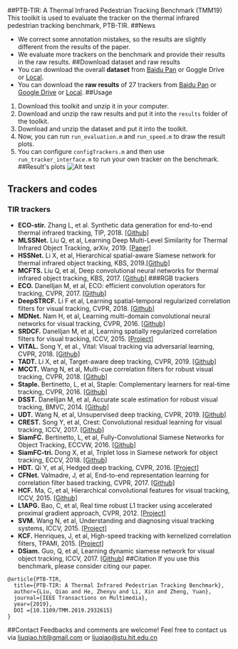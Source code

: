 ##PTB-TIR: A Thermal Infrared Pedestrian Tracking Benchmark (TMM19)
This toolkit is used to evaluate the tracker on the thermal infrared pedestrian tracking benchmark, PTB-TIR.
##News
* We correct some annotation mistakes, so the results are slightly different from the results of the paper. 
* We evaluate more trackers on the benchmark and provide their results in the raw results.
##Download dataset and  raw results
* You can download the overall **dataset** from [Baidu Pan](https://pan.baidu.com/s/1RHhvc7fOA9QF5uHJ2LNdQQ) or Goggle Drive or [Local](http://www.hezhenyu.cn/UpLoadFiles/dataset/tirsequences_new.rar).
* You can download  the **raw results** of 27 trackers from [Baidu Pan](https://pan.baidu.com/s/184B11HWgSrrLEdR_gLbO1g) or [Google Drive](https://drive.google.com/open?id=1m1evJbTBpl_R4oAnsQQnV9NFpZ58J9DW) or [Local](http://www.hezhenyu.cn/UpLoadFiles/dataset/results_OPE_all.rar).
##Usage
1. Download this toolkit and unzip it in your computer.
2. Download and unzip the raw results and put it into the `results` folder of the toolkit.
3. Download and unzip the dataset and put it into the toolkit.
4. Now, you can run `run_evaluation.m` and `run_speed.m` to draw the result plots.
5. You can configure `configTrackers.m` and then use `run_tracker_interface.m` to run your own tracker on the benchmark.
##Result's plots
![Alt text](./figs/results_OPE_all/results.jpg)
## Trackers and codes
### TIR trackers
* **ECO-stir.**  Zhang L, et al. Synthetic data generation for end-to-end thermal infrared tracking, TIP, 2018. [[Github]](https://github.com/zhanglichao/generatedTIR_tracking)
*  **MLSSNet.** Liu Q, et al, Learning Deep Multi-Level Similarity for Thermal Infrared Object Tracking, arXiv, 2019. [[Paper]](https://arxiv.org/abs/1906.03568)
*  **HSSNet.**  Li X, et al, Hierarchical spatial-aware Siamese network for thermal infrared object tracking, KBS, 2019.[[Github]](https://github.com/QiaoLiuHit/HSSNet)
*  **MCFTS.** Liu Q, et al, Deep convolutional neural networks for thermal infrared object tracking, KBS, 2017. [[Github]](https://github.com/QiaoLiuHit/MCFTS) 
###RGB trackers
* **ECO.** Danelljan M, et al, ECO: efficient convolution operators for tracking, CVPR, 2017. [[Github]](https://github.com/martin-danelljan/ECO)
*  **DeepSTRCF.** Li F et al, Learning spatial-temporal regularized correlation filters for visual tracking, CVPR, 2018. [[Github]](https://github.com/lifeng9472/STRCF)
*  **MDNet.** Nam H, et al, Learning multi-domain convolutional neural networks for visual tracking, CVPR, 2016. [[Github]](https://github.com/hyeonseobnam/MDNet)
* **SRDCF.**  Danelljan M, et al, Learning spatially regularized correlation filters for visual tracking, ICCV, 2015. [[Project]](https://www.cvl.isy.liu.se/research/objrec/visualtracking/regvistrack/)
* **VITAL.** Song Y, et al., Vital: Visual tracking via adversarial learning, CVPR, 2018. [[Github]](https://github.com/ybsong00/Vital_release)
* **TADT.** Li X, et al, Target-aware deep tracking, CVPR, 2019. [[Github]](https://github.com/XinLi-zn/TADT)
* **MCCT.** Wang N, et al, Multi-cue correlation filters for robust visual tracking, CVPR, 2018. [[Github]](https://github.com/594422814/MCCT)
* **Staple.** Bertinetto, L, et al, Staple: Complementary learners for real-time tracking, CVPR, 2016. [[Github]](https://github.com/bertinetto/staple)
* **DSST.** Danelljan M, et al, Accurate scale estimation for robust visual tracking, BMVC, 2014. [[Github]](https://github.com/gnebehay/DSST)
* **UDT.** Wang N, et al, Unsupervised deep tracking, CVPR, 2019. [[Github]](https://github.com/594422814/UDT)
* **CREST.** Song Y, et al, Crest: Convolutional residual learning for visual tracking, ICCV, 2017. [[Github]](https://github.com/ybsong00/CREST-Release)
*  **SiamFC.** Bertinetto, L, et al, Fully-Convolutional Siamese Networks for Object Tracking, ECCVW, 2016. [[Github]](https://github.com/bertinetto/siamese-fc)
*  **SiamFC-tri.** Dong X, et al, Triplet loss in Siamese network for object tracking, ECCV, 2018. [[Github]](https://github.com/shenjianbing/TripletTracking)
*  **HDT.** Qi Y, et al, Hedged deep tracking, CVPR, 2016. [[Project]](https://sites.google.com/site/yuankiqi/hdt/)
*  **CFNet.**  Valmadre, J, et al,  End-to-end representation learning for correlation filter based tracking, CVPR, 2017. [[Github]](https://github.com/bertinetto/cfnet)
*   **HCF.** Ma, C, et al, Hierarchical convolutional features for visual tracking, ICCV, 2015. [[Github]](https://github.com/jbhuang0604/CF2)
*   **L1APG.** Bao, C, et al,  Real time robust L1 tracker using accelerated proximal gradient approach, CVPR, 2012. [[Project]](http://www.dabi.temple.edu/~hbling/code_data.htm)
*  **SVM.** Wang N, et al, Understanding and diagnosing visual tracking systems, ICCV, 2015. [[Project]](http://winsty.net/tracker_diagnose.html)
*  **KCF.** Henriques, J, et al, High-speed tracking with kernelized correlation filters, TPAMI, 2015. [[Project]](http://www.robots.ox.ac.uk/~joao/circulant/)
*  **DSiam.** Guo, Q, et al, Learning dynamic siamese network for visual object tracking, ICCV, 2017. [[Github]](https://github.com/tsingqguo/DSiam)
##Citation
If you use this benchmark, please consider citing our paper.

```
@article{PTB-TIR,
  title={PTB-TIR: A Thermal Infrared Pedestrian Tracking Benchmark},
  author={Liu, Qiao and He, Zhenyu and Li, Xin and Zheng, Yuan},
  journal={IEEE Transactions on Multimedia},
  year={2019},
  DOI ={10.1109/TMM.2019.2932615}
}
```
##Contact
Feedbacks and comments are welcome! 
Feel free to contact us via liuqiao.hit@gmail.com or liuqiao@stu.hit.edu.cn